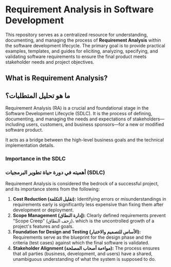 # Requirement Analysis in Software Development
This repository serves as a centralized resource for understanding, documenting, and managing the process of **Requirement Analysis** within the software development lifecycle. 
The primary goal is to provide practical examples, templates, and guides for eliciting, analyzing, specifying, and validating software requirements to ensure the final product meets stakeholder needs and project objectives.
## What is Requirement Analysis?
## ما هو تحليل المتطلبات؟

Requirement Analysis (RA) is a crucial and foundational stage in the Software Development Lifecycle (SDLC). It is the process of defining, documenting, and managing the needs and expectations of stakeholders—including users, customers, and business sponsors—for a new or modified software product.

It acts as a bridge between the high-level business goals and the technical implementation details.

### Importance in the SDLC
### أهميته في دورة حياة تطوير البرمجيات (SDLC)

Requirement Analysis is considered the bedrock of a successful project, and its importance stems from the following:

1.  **Cost Reduction (تقليل التكلفة):** Identifying errors or misunderstandings in requirements early is significantly less expensive than fixing them after development or deployment.
2.  **Scope Management (إدارة النطاق):** Clearly defined requirements prevent "Scope Creep" (زحف النطاق)، which is the uncontrolled growth of a project's features and goals.
3.  **Foundation for Design and Testing (الأساس للتصميم والاختبار):** Requirements serve as the blueprint for the design phase and the criteria (test cases) against which the final software is validated.
4.  **Stakeholder Alignment (مواءمة أصحاب المصلحة):** The process ensures that all parties (business, development, and users) have a shared, unambiguous understanding of what the system is supposed to do.
